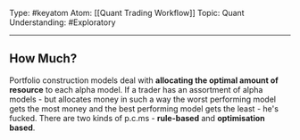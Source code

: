 Type: #keyatom 
Atom: [[Quant Trading Workflow]]
Topic: Quant
Understanding: #Exploratory 

----
## How Much?

Portfolio construction models deal with **allocating the optimal amount of resource** to each alpha model. If a trader has an assortment of alpha models - but allocates money in such a way the worst performing model gets the most money and the best performing model gets the least - he's fucked. There are two kinds of p.c.ms - **rule-based** and **optimisation based**.